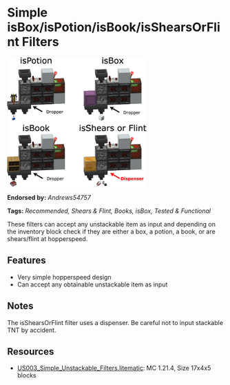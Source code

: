 # Simple isBox/isPotion/isBook/isShearsOrFlint Filters
<img alt="unstackabledrawio.png" src="images/unstackabledrawio.png?raw=1" height="300px">

**Endorsed by:** *Andrews54757*

**Tags:** *Recommended, Shears & Flint, Books, isBox, Tested & Functional*

These filters can accept any unstackable item as input and depending on the inventory block check if they are either a box, a potion, a book, or are shears/flint at hopperspeed.

## Features
- Very simple hopperspeed design
- Can accept any obtainable unstackable item as input

## Notes
The isShearsOrFlint filter uses a dispenser. Be careful not to input stackable TNT by accident.

## Resources
- [US003_Simple_Unstackable_Filters.litematic](attachments/US003_Simple_Unstackable_Filters.litematic): MC 1.21.4, Size 17x4x5 blocks
